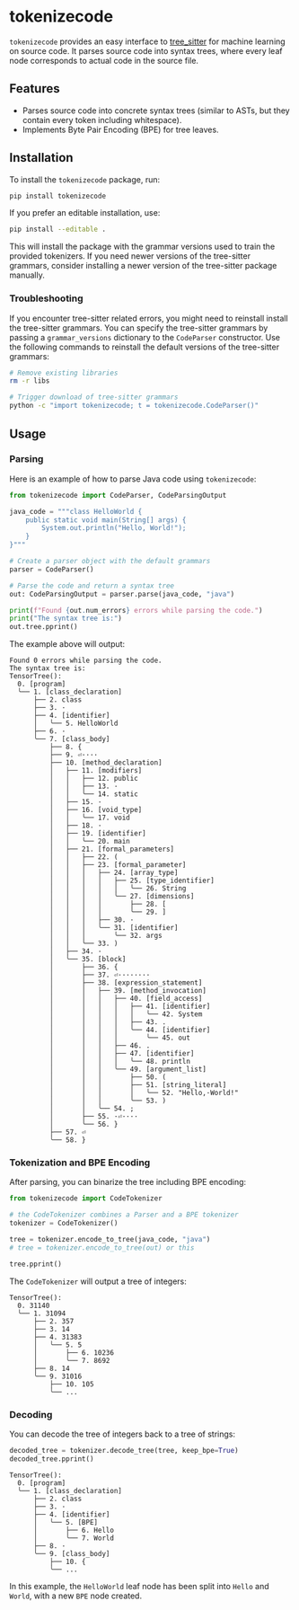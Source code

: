 # tokenizecode

`tokenizecode` provides an easy interface to [tree_sitter](https://tree-sitter.github.io/tree-sitter/) for machine learning on source code. It parses source code into syntax trees, where every leaf node corresponds to actual code in the source file.

## Features

- Parses source code into concrete syntax trees (similar to ASTs, but they contain every token including whitespace).
- Implements Byte Pair Encoding (BPE) for tree leaves.

## Installation

To install the `tokenizecode` package, run:

```bash
pip install tokenizecode
```

If you prefer an editable installation, use:

```bash
pip install --editable .
```

This will install the package with the grammar versions used to train the provided tokenizers. If you need newer versions of the tree-sitter grammars, consider installing a newer version of the tree-sitter package manually.

### Troubleshooting

If you encounter tree-sitter related errors, you might need to reinstall install the tree-sitter grammars. 
You can specify the tree-sitter grammars by passing a `grammar_versions` dictionary to the `CodeParser` constructor.
Use the following commands to reinstall the default versions of the tree-sitter grammars:
```bash
# Remove existing libraries
rm -r libs

# Trigger download of tree-sitter grammars
python -c "import tokenizecode; t = tokenizecode.CodeParser()"
```

## Usage

### Parsing

Here is an example of how to parse Java code using `tokenizecode`:

```python
from tokenizecode import CodeParser, CodeParsingOutput

java_code = """class HelloWorld {
    public static void main(String[] args) {
        System.out.println("Hello, World!");
    }
}"""

# Create a parser object with the default grammars
parser = CodeParser()

# Parse the code and return a syntax tree
out: CodeParsingOutput = parser.parse(java_code, "java")

print(f"Found {out.num_errors} errors while parsing the code.")
print("The syntax tree is:")
out.tree.pprint()
```
The example above will output:

```
Found 0 errors while parsing the code.
The syntax tree is:
TensorTree():
  0. [program]
  ╰── 1. [class_declaration]
      ├── 2. class
      ├── 3. ·
      ├── 4. [identifier]
      │   ╰── 5. HelloWorld
      ├── 6. ·
      ╰── 7. [class_body]
          ├── 8. {
          ├── 9. ⏎····
          ├── 10. [method_declaration]
          │   ├── 11. [modifiers]
          │   │   ├── 12. public
          │   │   ├── 13. ·
          │   │   ╰── 14. static
          │   ├── 15. ·
          │   ├── 16. [void_type]
          │   │   ╰── 17. void
          │   ├── 18. ·
          │   ├── 19. [identifier]
          │   │   ╰── 20. main
          │   ├── 21. [formal_parameters]
          │   │   ├── 22. (
          │   │   ├── 23. [formal_parameter]
          │   │   │   ├── 24. [array_type]
          │   │   │   │   ├── 25. [type_identifier]
          │   │   │   │   │   ╰── 26. String
          │   │   │   │   ╰── 27. [dimensions]
          │   │   │   │       ├── 28. [
          │   │   │   │       ╰── 29. ]
          │   │   │   ├── 30. ·
          │   │   │   ╰── 31. [identifier]
          │   │   │       ╰── 32. args
          │   │   ╰── 33. )
          │   ├── 34. ·
          │   ╰── 35. [block]
          │       ├── 36. {
          │       ├── 37. ⏎········
          │       ├── 38. [expression_statement]
          │       │   ├── 39. [method_invocation]
          │       │   │   ├── 40. [field_access]
          │       │   │   │   ├── 41. [identifier]
          │       │   │   │   │   ╰── 42. System
          │       │   │   │   ├── 43. .
          │       │   │   │   ╰── 44. [identifier]
          │       │   │   │       ╰── 45. out
          │       │   │   ├── 46. .
          │       │   │   ├── 47. [identifier]
          │       │   │   │   ╰── 48. println
          │       │   │   ╰── 49. [argument_list]
          │       │   │       ├── 50. (
          │       │   │       ├── 51. [string_literal]
          │       │   │       │   ╰── 52. "Hello,·World!"
          │       │   │       ╰── 53. )
          │       │   ╰── 54. ;
          │       ├── 55. ·⏎····
          │       ╰── 56. }
          ├── 57. ⏎
          ╰── 58. }
```

### Tokenization and BPE Encoding

After parsing, you can binarize the tree including BPE encoding:

```python
from tokenizecode import CodeTokenizer

# the CodeTokenizer combines a Parser and a BPE tokenizer
tokenizer = CodeTokenizer()

tree = tokenizer.encode_to_tree(java_code, "java")
# tree = tokenizer.encode_to_tree(out) or this

tree.pprint()
```

The `CodeTokenizer` will output a tree of integers:

```
TensorTree():
  0. 31140
  ╰── 1. 31094
      ├── 2. 357
      ├── 3. 14
      ├── 4. 31383
      │   ╰── 5. 5
      │       ├── 6. 10236
      │       ╰── 7. 8692
      ├── 8. 14
      ╰── 9. 31016
          ├── 10. 105
          ╰── ...
```

### Decoding

You can decode the tree of integers back to a tree of strings:

```python
decoded_tree = tokenizer.decode_tree(tree, keep_bpe=True)
decoded_tree.pprint()
```
```
TensorTree():
  0. [program]
  ╰── 1. [class_declaration]
      ├── 2. class
      ├── 3. ·
      ├── 4. [identifier]
      │   ╰── 5. [BPE]
      │       ├── 6. Hello
      │       ╰── 7. World
      ├── 8. ·
      ╰── 9. [class_body]
          ├── 10. {
          ╰── ...
```

In this example, the `HelloWorld` leaf node has been split into `Hello` and `World`, with a new `BPE` node created.
